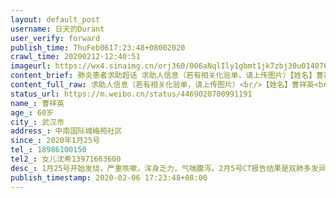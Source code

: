 ```yaml
---
layout: default_post
username: 日天的Durant
user_verify: forward
publish_time: ThuFeb0617:23:48+08002020
crawl_time: 20200212-12:40:51
imageurl: https://wx4.sinaimg.cn/orj360/006aNqlIly1gbmt1jk7zbj30u014076l.jpg,https://wx3.sinaimg.cn/orj360/006aNqlIly1gbmt1m677nj30sk124tcy.jpg
content_brief: 肺炎患者求助超话 求助人信息（若有相关化验单，请上传图片）【姓名】曹祥英【年龄】60岁【所在城市】武汉市【所在小区、社区】中南国际城 梅苑社区【患病时间】2020年1月25号【联系方式】18986100150【其他紧急联系人】女儿沈希 13971663600【病情描述】 1月25号开始发烧，严重咳嗽，浑身 ...全文
content_full_raw: 求助人信息（若有相关化验单，请上传图片）<br/>【姓名】曹祥英<br/>【年龄】60岁<br/>【所在城市】武汉市<br/>【所在小区、社区】中南国际城梅苑社区<br/>【患病时间】2020年1月25号<br/>【联系方式】18986100150<br/>【其他紧急联系人】女儿沈希13971663600<br/>【病情描述】1月25号开始发烧，严重咳嗽，浑身乏力，气喘腹泻。2月5号CT报告结果是双肺多发异常，考虑是感染性病变，病毒性肺炎。
status_url: https://m.weibo.cn/status/4469020700991191
name_: 曹祥英
age_: 60岁
city_: 武汉市
address_: 中南国际城梅苑社区
since_: 2020年1月25号
tel_: 18986100150
tel2_: 女儿沈希13971663600
desc_: 1月25号开始发烧，严重咳嗽，浑身乏力，气喘腹泻。2月5号CT报告结果是双肺多发异常，考虑是感染性病变，病毒性肺炎。
publish_timestamp: 2020-02-06 17:23:48+08:00
---
```

